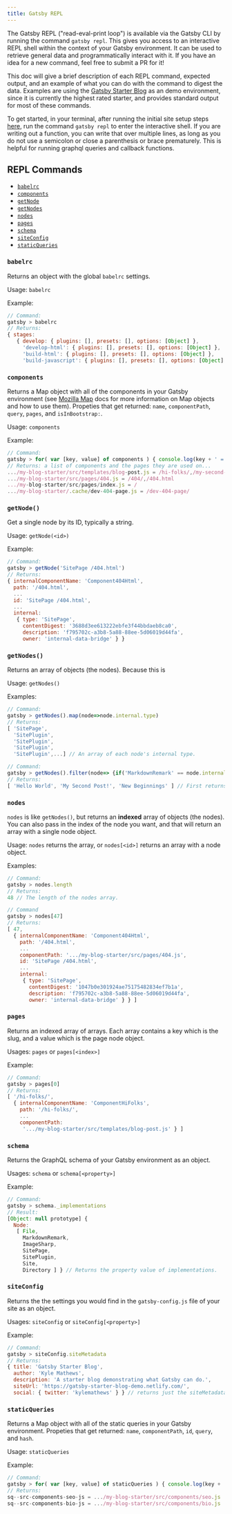 ```yaml
---
title: Gatsby REPL
---
```


The Gatsby REPL ("read-eval-print loop") is available via the Gatsby CLI by running the command `gatsby repl`. This gives you access to an interactive REPL shell within the context of your Gatsby environment. It can be used to retrieve general data and programmatically interact with it. If you have an idea for a new command, feel free to submit a PR for it!

This doc will give a brief description of each REPL command, expected output, and an example of what you can do with the command to digest the data. Examples are using the [Gatsby Starter Blog](/starters/gatsbyjs/gatsby-starter-blog/) as an demo environment, since it is currently the highest rated starter, and provides standard output for most of these commands.

To get started, in your terminal, after running the initial site setup steps [here](/docs/quick-start), run the command `gatsby repl` to enter the interactive shell. If you are writing out a function, you can write that over multiple lines, as long as you do not use a semicolon or close a parenthesis or brace prematurely. This is helpful for running graphql queries and callback functions.

## REPL Commands

- [`babelrc`](#babelrc)
- [`components`](#components)
- [`getNode`](#getNode)
- [`getNodes`](#getNodes)
- [`nodes`](#nodes)
- [`pages`](#pages)
- [`schema`](#schema)
- [`siteConfig`](#siteConfig)
- [`staticQueries`](#staticQueries)

### `babelrc`

Returns an object with the global `babelrc` settings.

Usage: `babelrc`

Example:

```js
// Command:
gatsby > babelrc
// Returns:
{ stages:
   { develop: { plugins: [], presets: [], options: [Object] },
     'develop-html': { plugins: [], presets: [], options: [Object] },
     'build-html': { plugins: [], presets: [], options: [Object] },
     'build-javascript': { plugins: [], presets: [], options: [Object] } } }
```

### `components`

Returns a Map object with all of the components in your Gatsby environment (see [Mozilla Map](https://developer.mozilla.org/en-US/docs/Web/JavaScript/Reference/Global_Objects/Map) docs for more information on Map objects and how to use them). Propeties that get returned: `name`, `componentPath`, `query`, `pages`, and `isInBootstrap:`.

Usage: `components`

Example:

```js
// Command:
gatsby > for( var [key, value] of components ) { console.log(key + ' = ' + value.pages); }
// Returns: a list of components and the pages they are used on...
.../my-blog-starter/src/templates/blog-post.js = /hi-folks/,/my-second-post/,/hello-world/
.../my-blog-starter/src/pages/404.js = /404/,/404.html
.../my-blog-starter/src/pages/index.js = /
.../my-blog-starter/.cache/dev-404-page.js = /dev-404-page/
```

### `getNode()`

Get a single node by its ID, typically a string.

Usage: `getNode(<id>)`

Example:

```js
// Command:
gatsby > getNode('SitePage /404.html')
// Returns:
{ internalComponentName: 'Component404Html',
  path: '/404.html',
  ...
  id: 'SitePage /404.html',
  ...
  internal:
   { type: 'SitePage',
     contentDigest: '3688d3ee613222ebfe3f44bbdaeb8ca0',
     description: 'f795702c-a3b8-5a88-88ee-5d06019d44fa',
     owner: 'internal-data-bridge' } }
```

### `getNodes()`

Returns an array of objects (the nodes). Because this is

Usage: `getNodes()`

Examples:

```js
// Command:
gatsby > getNodes().map(node=>node.internal.type)
// Returns:
[ 'SitePage',
  'SitePlugin',
  'SitePlugin',
  'SitePlugin',
  'SitePlugin',...] // An array of each node's internal type.

// Command:
gatsby > getNodes().filter(node=> {if('MarkdownRemark' == node.internal.type) return node}).map(node=> node.frontmatter.title)
// Returns:
[ 'Hello World', 'My Second Post!', 'New Beginnings' ] // First returns an array of just nodes with a MarkdownRemark type, then creates an array of titles (blog posts).
```

### `nodes`

`nodes` is like `getNodes()`, but returns an **indexed** array of objects (the nodes). You can also pass in the index of the node you want, and that will return an array with a single node object.

Usage: `nodes` returns the array, or `nodes[<id>]` returns an array with a node object.

Examples:

```js
// Command:
gatsby > nodes.length
// Returns:
48 // The length of the nodes array.

// Command
gatsby > nodes[47]
// Returns:
[ 47,
  { internalComponentName: 'Component404Html',
    path: '/404.html',
    ...
    componentPath: '.../my-blog-starter/src/pages/404.js',
    id: 'SitePage /404.html',
    ...
    internal:
     { type: 'SitePage',
       contentDigest: '1047b0e301924ae75175482834ef7b1a',
       description: 'f795702c-a3b8-5a88-88ee-5d06019d44fa',
       owner: 'internal-data-bridge' } } ]
```

### `pages`

Returns an indexed array of arrays. Each array contains a key which is the slug, and a value which is the page node object.

Usages: `pages` or `pages[<index>]`

Example:

```js
// Command:
gatsby > pages[0]
// Returns:
[ '/hi-folks/',
  { internalComponentName: 'ComponentHiFolks',
    path: '/hi-folks/',
    ...
    componentPath:
     '.../my-blog-starter/src/templates/blog-post.js' } ]
```

### `schema`

Returns the GraphQL schema of your Gatsby environment as an object.

Usages: `schema` or `schema[<property>]`

Example:

```js
// Command:
gatsby > schema._implementations
// Result:
[Object: null prototype] {
  Node:
   [ File,
     MarkdownRemark,
     ImageSharp,
     SitePage,
     SitePlugin,
     Site,
     Directory ] } // Returns the property value of implementations.
```

### `siteConfig`

Returns the the settings you would find in the `gatsby-config.js` file of your site as an object.

Usages: `siteConfig` or `siteConfig[<property>]`

Example:

```js
// Command:
gatsby > siteConfig.siteMetadata
// Returns:
{ title: 'Gatsby Starter Blog',
  author: 'Kyle Mathews',
  description: 'A starter blog demonstrating what Gatsby can do.',
  siteUrl: 'https://gatsby-starter-blog-demo.netlify.com/',
  social: { twitter: 'kylemathews' } } // returns just the siteMetadata value of the config.
```

### `staticQueries`

Returns a Map object with all of the static queries in your Gatsby environment. Propeties that get returned: `name`, `componentPath`, `id`, `query`, and `hash`.

Usage: `staticQueries`

Example:

```js
// Command:
gatsby > for( var [key, value] of staticQueries ) { console.log(key + ' = ' + value.componentPath); }
// Returns:
sq--src-components-seo-js = .../my-blog-starter/src/components/seo.js
sq--src-components-bio-js = .../my-blog-starter/src/components/bio.js
```
